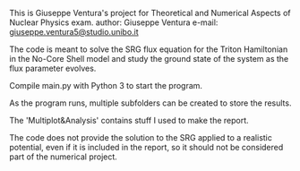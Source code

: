 
This is Giuseppe Ventura's project for Theoretical and Numerical Aspects of Nuclear Physics exam.
author: Giuseppe Ventura
e-mail: giuseppe.ventura5@studio.unibo.it

The code is meant to solve the SRG flux equation for the Triton Hamiltonian in the No-Core Shell model and study the ground state of the system as the flux parameter evolves.

Compile main.py with Python 3 to start the program.

As the program runs, multiple subfolders can be created to store the results.

The 'Multiplot&Analysis' contains stuff I used to make the report.

The code does not provide the solution to the SRG applied to a realistic potential, even if it is included in the report, so it should not be considered part of the numerical project.
